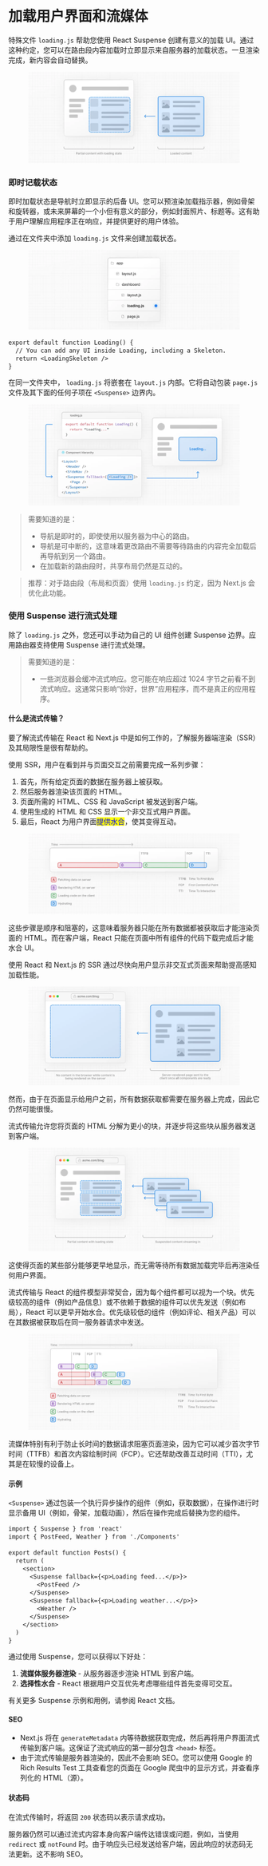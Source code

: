 # 加载用户界面和流媒体

特殊文件 `loading.js` 帮助您使用 React Suspense 创建有意义的加载 UI。通过这种约定，您可以在路由段内容加载时立即显示来自服务器的加载状态。一旦渲染完成，新内容会自动替换。

<figure><img src="../../.gitbook/assets/image (6).png" alt=""><figcaption></figcaption></figure>

### 即时记载状态

即时加载状态是导航时立即显示的后备 UI。您可以预渲染加载指示器，例如骨架和旋转器，或未来屏幕的一个小但有意义的部分，例如封面照片、标题等。这有助于用户理解应用程序正在响应，并提供更好的用户体验。

通过在文件夹中添加 `loading.js` 文件来创建加载状态。

<figure><img src="../../.gitbook/assets/image (7).png" alt=""><figcaption></figcaption></figure>

```tsx
export default function Loading() {
  // You can add any UI inside Loading, including a Skeleton.
  return <LoadingSkeleton />
}
```

在同一文件夹中， `loading.js` 将嵌套在 `layout.js` 内部。它将自动包装 `page.js` 文件及其下面的任何子项在 `<Suspense>` 边界内。

<figure><img src="../../.gitbook/assets/image (8).png" alt=""><figcaption></figcaption></figure>

> 需要知道的是：
>
> * 导航是即时的，即使使用以服务器为中心的路由。
> * 导航是可中断的，这意味着更改路由不需要等待路由的内容完全加载后再导航到另一个路由。
> * 在加载新的路由段时，共享布局仍然是互动的。

> 推荐：对于路由段（布局和页面）使用 `loading.js` 约定，因为 Next.js 会优化此功能。

### 使用 Suspense 进行流式处理

除了 `loading.js` 之外，您还可以手动为自己的 UI 组件创建 Suspense 边界。应用路由器支持使用 Suspense 进行流式处理。

> 需要知道的是：
>
> * 一些浏览器会缓冲流式响应。您可能在响应超过 1024 字节之前看不到流式响应。这通常只影响“你好，世界”应用程序，而不是真正的应用程序。

#### 什么是流式传输？

要了解流式传输在 React 和 Next.js 中是如何工作的，了解服务器端渲染（SSR）及其局限性是很有帮助的。

使用 SSR，用户在看到并与页面交互之前需要完成一系列步骤：

1. 首先，所有给定页面的数据在服务器上被获取。
2. 然后服务器渲染该页面的 HTML。
3. 页面所需的 HTML、CSS 和 JavaScript 被发送到客户端。
4. 使用生成的 HTML 和 CSS 显示一个非交互式用户界面。
5. 最后，React 为用户界面<mark style="color:blue;">提供水合</mark>，使其变得互动。

<figure><img src="../../.gitbook/assets/image (9).png" alt=""><figcaption></figcaption></figure>

这些步骤是顺序和阻塞的，这意味着服务器只能在所有数据都被获取后才能渲染页面的 HTML。而在客户端，React 只能在页面中所有组件的代码下载完成后才能水合 UI。

使用 React 和 Next.js 的 SSR 通过尽快向用户显示非交互式页面来帮助提高感知加载性能。

<figure><img src="../../.gitbook/assets/image (10).png" alt=""><figcaption></figcaption></figure>

然而，由于在页面显示给用户之前，所有数据获取都需要在服务器上完成，因此它仍然可能很慢。

流式传输允许您将页面的 HTML 分解为更小的块，并逐步将这些块从服务器发送到客户端。

<figure><img src="../../.gitbook/assets/image (11).png" alt=""><figcaption></figcaption></figure>

这使得页面的某些部分能够更早地显示，而无需等待所有数据加载完毕后再渲染任何用户界面。

流式传输与 React 的组件模型非常契合，因为每个组件都可以视为一个块。优先级较高的组件（例如产品信息）或不依赖于数据的组件可以优先发送（例如布局），React 可以更早开始水合。优先级较低的组件（例如评论、相关产品）可以在其数据被获取后在同一服务器请求中发送。

<figure><img src="../../.gitbook/assets/image (12).png" alt=""><figcaption></figcaption></figure>

流媒体特别有利于防止长时间的数据请求阻塞页面渲染，因为它可以减少首次字节时间（TTFB）和首次内容绘制时间（FCP）。它还帮助改善互动时间（TTI），尤其是在较慢的设备上。

#### 示例

`<Suspense>` 通过包装一个执行异步操作的组件（例如，获取数据），在操作进行时显示备用 UI（例如，骨架，加载动画），然后在操作完成后替换为您的组件。

```tsx
import { Suspense } from 'react'
import { PostFeed, Weather } from './Components'
 
export default function Posts() {
  return (
    <section>
      <Suspense fallback={<p>Loading feed...</p>}>
        <PostFeed />
      </Suspense>
      <Suspense fallback={<p>Loading weather...</p>}>
        <Weather />
      </Suspense>
    </section>
  )
}
```

通过使用 Suspense，您可以获得以下好处：

1. **流媒体服务器渲染** - 从服务器逐步渲染 HTML 到客户端。
2. **选择性水合** - React 根据用户交互优先考虑哪些组件首先变得可交互。

有关更多 Suspense 示例和用例，请参阅 React 文档。

#### SEO

* Next.js 将在 `generateMetadata` 内等待数据获取完成，然后再将用户界面流式传输到客户端。这保证了流式响应的第一部分包含 `<head>` 标签。
* 由于流式传输是服务器渲染的，因此不会影响 SEO。您可以使用 Google 的 Rich Results Test 工具查看您的页面在 Google 爬虫中的显示方式，并查看序列化的 HTML（源）。

#### 状态码

在流式传输时，将返回 `200` 状态码以表示请求成功。

服务器仍然可以通过流式内容本身向客户端传达错误或问题，例如，当使用 `redirect` 或 `notFound` 时。由于响应头已经发送给客户端，因此响应的状态码无法更新。这不影响 SEO。

